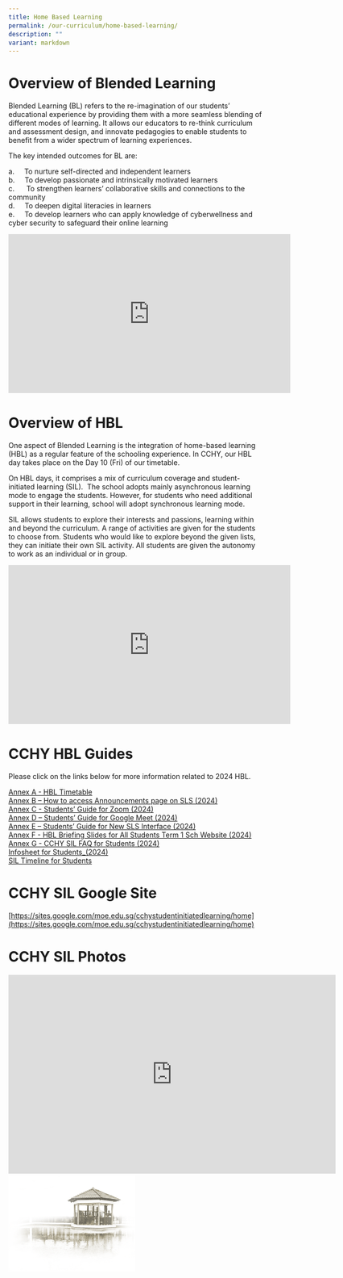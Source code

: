 ```yaml
---
title: Home Based Learning
permalink: /our-curriculum/home-based-learning/
description: ""
variant: markdown
---
```

# **Overview of Blended Learning**

Blended Learning (BL) refers to the re-imagination of our students’ educational experience by providing them with a more seamless blending of different modes of learning. It allows our educators to re-think curriculum and assessment design, and innovate pedagogies to enable students to benefit from a wider spectrum of learning experiences.

The key intended outcomes for BL are:

a.&nbsp;&nbsp;&nbsp;&nbsp; To nurture self-directed and independent learners<br>
b.&nbsp;&nbsp;&nbsp;&nbsp; To develop passionate and intrinsically motivated learners<br>
c.&nbsp;&nbsp;&nbsp;&nbsp;&nbsp; To strengthen learners’ collaborative skills and connections to the community<br>
d.&nbsp;&nbsp;&nbsp;&nbsp; To deepen digital literacies in learners<br>
e.&nbsp;&nbsp;&nbsp;&nbsp; To develop learners who can apply knowledge of cyberwellness and cyber security to safeguard their online learning

<iframe width="560" height="315" src="https://www.youtube.com/embed/xf2St0Du8GM" title="YouTube video player" frameborder="0" allow="accelerometer; autoplay; clipboard-write; encrypted-media; gyroscope; picture-in-picture; web-share" allowfullscreen=""></iframe>



# **Overview of HBL**

One aspect of Blended Learning is the integration of home-based learning (HBL) as a regular feature of the schooling experience. In CCHY, our HBL day takes place on the Day 10 (Fri) of our timetable. &nbsp;

On HBL days, it comprises a mix of curriculum coverage and student-initiated learning (SIL). &nbsp;The school adopts mainly asynchronous learning mode to engage the students. However, for students who need additional support in their learning, school will adopt synchronous learning mode.

SIL allows students to explore their interests and passions, learning within and beyond the curriculum. A range of activities are given for the students to choose from. Students who would like to explore beyond the given lists, they can initiate their own SIL activity. All students are given the autonomy to work as an individual or in group.


<iframe width="560" height="315" src="https://www.youtube.com/embed/glsCLD3-wkY" title="YouTube video player" frameborder="0" allow="accelerometer; autoplay; clipboard-write; encrypted-media; gyroscope; picture-in-picture; web-share" allowfullscreen=""></iframe>


# **CCHY HBL Guides**

Please click on the links below for more information related to 2024 HBL.  
  
[Annex A - HBL Timetable](/files/Home%20Based%20Learning/Annex_A___HBL_Timetable__from_timetable_com_.pdf)<br>
[Annex B – How to access Announcements page on SLS (2024)](/files/Home%20Based%20Learning/Annex_B___How_to_access_Announcements_page_on_SLS__2024_.pdf)<br>
[Annex C - Students’ Guide for Zoom (2024)](/files/Home%20Based%20Learning/Annex_C___Students__Guide_for_Zoom__2024_.pdf)<br>
[Annex D – Students’ Guide for Google Meet (2024)](/files/Home%20Based%20Learning/Annex_D___Students__Guide_for_Google_Meet__2024_.pdf)<br>
[Annex E – Students’ Guide for New SLS Interface (2024)](/files/Home%20Based%20Learning/Annex_E___Students__Guide_for_New_SLS_Interface__2024_.pdf)<br>
[Annex F - HBL Briefing Slides for All Students Term 1 Sch Website (2024)](/files/Home%20Based%20Learning/Annex_F___HBL_Briefing_Slides_for_All_Students_Term_1_Sch_Website__2024_.pdf)<br>
[Annex G - CCHY SIL FAQ for Students (2024)](/files/Home%20Based%20Learning/Annex_G___CCHY_SIL_FAQ_for_Students__2024_.pdf)<br>
[Infosheet for Students_(2024)](/files/Home%20Based%20Learning/Infosheet_for_Students_2024.pdf)<br>
[SIL Timeline for Students](/files/Home%20Based%20Learning/SIL_timeline_for_Students.pdf)

# **CCHY SIL Google Site**
[https://sites.google.com/moe.edu.sg/cchystudentinitiatedlearning/home](https://sites.google.com/moe.edu.sg/cchystudentinitiatedlearning/home)


# **CCHY SIL Photos**

<iframe allowfullscreen="true" height="394" width="650" frameborder="0" src="https://docs.google.com/presentation/d/e/2PACX-1vQ_2fKJuQNZrOmaZq4nOiaL1pFocT3CTQJDbtKqcV8H1N7xXfiwgsnGVza52GLrQSx6RT6aaW-N2X9o/embed?start=true&amp;loop=true&amp;delayms=5000"></iframe>


<img src="/images/pavilion.png" style="width:50%">